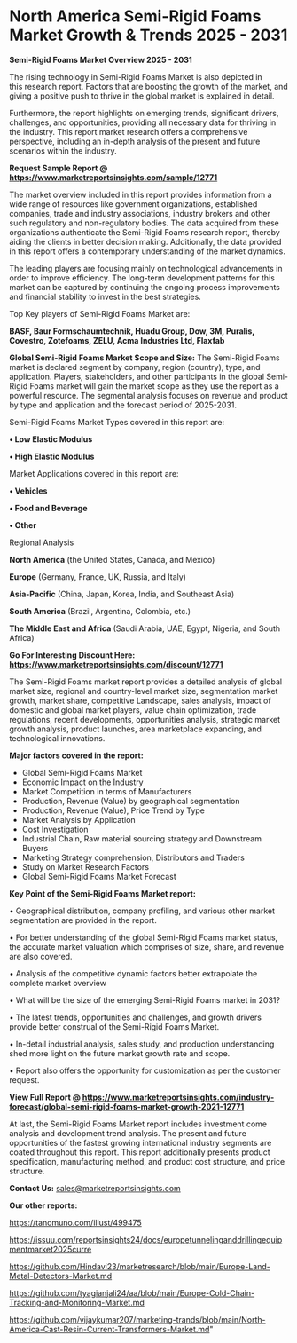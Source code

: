  # North America Semi-Rigid Foams Market Growth & Trends 2025 - 2031

<Strong> Semi-Rigid Foams Market Overview 2025 - 2031</strong>

The rising technology in Semi-Rigid Foams Market is also depicted in this research report. Factors that are boosting the growth of the market, and giving a positive push to thrive in the global market is explained in detail.

Furthermore, the report highlights on emerging trends, significant drivers, challenges, and opportunities, providing all necessary data for thriving in the industry. This report market research offers a comprehensive perspective, including an in-depth analysis of the present and future scenarios within the industry.

<strong>Request Sample Report @ <a href=https://www.marketreportsinsights.com/sample/12771>https://www.marketreportsinsights.com/sample/12771</a></strong>

The market overview included in this report provides information from a wide range of resources like government organizations, established companies, trade and industry associations, industry brokers and other such regulatory and non-regulatory bodies. The data acquired from these organizations authenticate the Semi-Rigid Foams research report, thereby aiding the clients in better decision making. Additionally, the data provided in this report offers a contemporary understanding of the market dynamics.

The leading players are focusing mainly on technological advancements in order to improve efficiency. The long-term development patterns for this market can be captured by continuing the ongoing process improvements and financial stability to invest in the best strategies.

Top Key players of Semi-Rigid Foams Market are:

<strong>BASF, Baur Formschaumtechnik, Huadu Group, Dow, 3M, Puralis, Covestro, Zotefoams, ZELU, Acma Industries Ltd, Flaxfab</strong>

<strong><b>Global Semi-Rigid Foams Market Scope and Size:</b></strong>
The Semi-Rigid Foams market is declared segment by company, region (country), type, and application. Players, stakeholders, and other participants in the global Semi-Rigid Foams market will gain the market scope as they use the report as a powerful resource. The segmental analysis focuses on revenue and product by type and application and the forecast period of 2025-2031.

Semi-Rigid Foams Market Types covered in this report are:

<strong>• Low Elastic Modulus

• High Elastic Modulus</strong>

Market Applications covered in this report are:

<strong>• Vehicles

• Food and Beverage

• Other</strong> 

Regional Analysis

<strong>North America</strong> (the United States, Canada, and Mexico)

<strong>Europe</strong> (Germany, France, UK, Russia, and Italy)

<strong>Asia-Pacific</strong> (China, Japan, Korea, India, and Southeast Asia)

<strong>South America</strong> (Brazil, Argentina, Colombia, etc.)

<strong>The Middle East and Africa</strong> (Saudi Arabia, UAE, Egypt, Nigeria, and South Africa)

<strong>Go For Interesting Discount Here: <a href=https://www.marketreportsinsights.com/discount/12771>https://www.marketreportsinsights.com/discount/12771</a></strong>

The Semi-Rigid Foams market report provides a detailed analysis of global market size, regional and country-level market size, segmentation market growth, market share, competitive Landscape, sales analysis, impact of domestic and global market players, value chain optimization, trade regulations, recent developments, opportunities analysis, strategic market growth analysis, product launches, area marketplace expanding, and technological innovations.

<strong><b>Major factors covered in the report:</b></strong>
<ul>
  <li>Global Semi-Rigid Foams Market </li>
  <li>Economic Impact on the Industry</li>
  <li>Market Competition in terms of Manufacturers</li>
  <li>Production, Revenue (Value) by geographical segmentation</li>
  <li>Production, Revenue (Value), Price Trend by Type</li>
  <li>Market Analysis by Application</li>
  <li>Cost Investigation</li>
  <li>Industrial Chain, Raw material sourcing strategy and Downstream Buyers</li>
  <li>Marketing Strategy comprehension, Distributors and Traders</li>
  <li>Study on Market Research Factors</li>
  <li>Global Semi-Rigid Foams Market Forecast</li>
</ul>

<strong><b>Key Point of the Semi-Rigid Foams Market report:</b></strong>

• Geographical distribution, company profiling, and various other market segmentation are provided in the report.

• For better understanding of the global Semi-Rigid Foams market status, the accurate market valuation which comprises of size, share, and revenue are also covered.

• Analysis of the competitive dynamic factors better extrapolate the complete market overview

• What will be the size of the emerging Semi-Rigid Foams market in 2031?

• The latest trends, opportunities and challenges, and growth drivers provide better construal of the Semi-Rigid Foams Market.

• In-detail industrial analysis, sales study, and production understanding shed more light on the future market growth rate and scope.

• Report also offers the opportunity for customization as per the customer request.

<strong><b>View Full Report @ <a href=https://www.marketreportsinsights.com/industry-forecast/global-semi-rigid-foams-market-growth-2021-12771>https://www.marketreportsinsights.com/industry-forecast/global-semi-rigid-foams-market-growth-2021-12771</a></b></strong>


At last, the Semi-Rigid Foams Market report includes investment come analysis and development trend analysis. The present and future opportunities of the fastest growing international industry segments are coated throughout this report. This report additionally presents product specification, manufacturing method, and product cost structure, and price structure.

<strong>Contact Us:</strong>
sales@marketreportsinsights.com

<strong>Our other reports:</strong>

<a href=https://tanomuno.com/illust/499475>https://tanomuno.com/illust/499475</a>

<a href=https://issuu.com/reportsinsights24/docs/europetunnelinganddrillingequipmentmarket2025curre>https://issuu.com/reportsinsights24/docs/europetunnelinganddrillingequipmentmarket2025curre</a>

<a href=https://github.com/Hindavi23/marketresearch/blob/main/Europe-Land-Metal-Detectors-Market.md>https://github.com/Hindavi23/marketresearch/blob/main/Europe-Land-Metal-Detectors-Market.md</a>

<a href=https://github.com/tyagianjali24/aa/blob/main/Europe-Cold-Chain-Tracking-and-Monitoring-Market.md>https://github.com/tyagianjali24/aa/blob/main/Europe-Cold-Chain-Tracking-and-Monitoring-Market.md</a>

<a href=https://github.com/vijaykumar207/marketing-trands/blob/main/North-America-Cast-Resin-Current-Transformers-Market.md>https://github.com/vijaykumar207/marketing-trands/blob/main/North-America-Cast-Resin-Current-Transformers-Market.md</a>"
